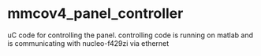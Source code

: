 # mmcov4_panel_controller

uC code for controlling the panel. controlling code is running on matlab and is communicating with nucleo-f429zi via ethernet
